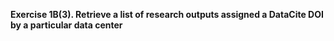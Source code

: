 **Exercise 1B(3). Retrieve a list of research outputs assigned a DataCite DOI by a particular data center**